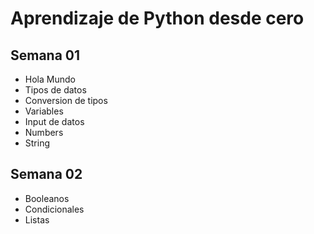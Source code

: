 # Aprendizaje de Python desde cero

## Semana 01

- Hola Mundo
- Tipos de datos
- Conversion de tipos
- Variables
- Input de datos
- Numbers
- String

## Semana 02
 - Booleanos
 - Condicionales
 - Listas
